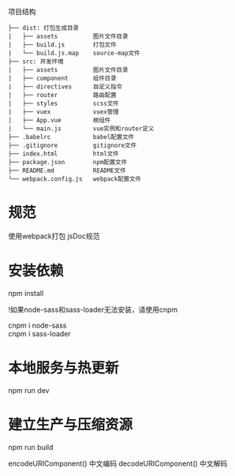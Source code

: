 项目结构
```
├── dist: 打包生成目录
|   ├── assets          图片文件目录
|   ├── build.js        打包文件
|   └── build.js.map    source-map文件
├── src: 开发环境
|   ├── assets          图片文件目录
|   ├── component       组件目录
|   ├── directives      自定义指令
|   ├── router          路由配置
|   ├── styles          scss文件
|   ├── vuex            vuex管理
|   ├── App.vue         根组件
|   └── main.js         vue实例和router定义
├── .babelrc            babel配置文件
├── .gitignore          gitignore文件
├── index.html          html文件
├── package.json        npm配置文件
├── README.md           README文件
└── webpack.config.js   webpack配置文件
```

# 规范

使用webpack打包 jsDoc规范

# 安装依赖
npm install

!如果node-sass和sass-loader无法安装，请使用cnpm

cnpm i node-sass  
cnpm i sass-loader  

# 本地服务与热更新
npm run dev

# 建立生产与压缩资源
npm run build


<!-- 备注记录 -->
encodeURIComponent()   	中文编码
decodeURIComponent()	中文解码